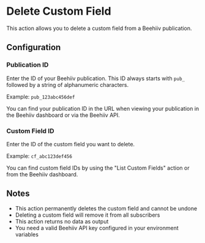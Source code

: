 # Delete Custom Field

This action allows you to delete a custom field from a Beehiiv publication.

## Configuration

### Publication ID
Enter the ID of your Beehiiv publication. This ID always starts with `pub_` followed by a string of alphanumeric characters.

Example: `pub_123abc456def`

You can find your publication ID in the URL when viewing your publication in the Beehiiv dashboard or via the Beehiiv API.

### Custom Field ID
Enter the ID of the custom field you want to delete.

Example: `cf_abc123def456`

You can find custom field IDs by using the "List Custom Fields" action or from the Beehiiv dashboard.

## Notes
- This action permanently deletes the custom field and cannot be undone
- Deleting a custom field will remove it from all subscribers
- This action returns no data as output
- You need a valid Beehiiv API key configured in your environment variables